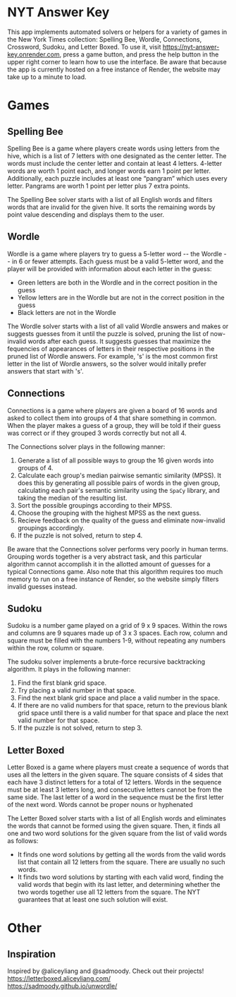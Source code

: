 # NYT Answer Key

This app implements automated solvers or helpers for a variety of games in the New York Times collection: Spelling Bee, Wordle, Connections, Crossword, Sudoku, and Letter Boxed.
To use it, visit https://nyt-answer-key.onrender.com, press a game button, and press the help button in the upper right corner to learn how to use the interface. Be aware that because the app is currently hosted on a free instance of Render, the website may take up to a minute to load.


# Games

## Spelling Bee

Spelling Bee is a game where players create words using letters from the hive, which is a list of 7 letters with one designated as the center letter. The words must include the center letter and contain at least 4 letters. 4-letter words are worth 1 point each, and longer words earn 1 point per letter. Additionally, each puzzle includes at least one “pangram” which uses every letter. Pangrams are worth 1 point per letter plus 7 extra points.

The Spelling Bee solver starts with a list of all English words and filters words that are invalid for the given hive. It sorts the remaining words by point value descending and displays them to the user.

## Wordle

Wordle is a game where players try to guess a 5-letter word -- the Wordle -- in 6 or fewer attempts. Each guess must be a valid 5-letter word, and the player will be provided with information about each letter in the guess:
 - Green letters are both in the Wordle and in the correct position in the guess
 - Yellow letters are in the Wordle but are not in the correct position in the guess
 - Black letters are not in the Wordle

The Wordle solver starts with a list of all valid Wordle answers and makes or suggests guesses from it until the puzzle is solved, pruning the list of now-invalid words after each guess. It suggests guesses that maximize the fequencies of appearances of letters in their respective positions in the pruned list of Wordle answers. For example, 's' is the most common first letter in the list of Wordle answers, so the solver would initally prefer answers that start with 's'.

## Connections

Connections is a game where players are given a board of 16 words and asked to collect them into groups of 4 that share something in common. When the player makes a guess of a group, they will be told if their guess was correct or if they grouped 3 words correctly but not all 4.

The Connections solver plays in the following manner:
 1. Generate a list of all possible ways to group the 16 given words into groups of 4. 
 2. Calculate each group's median pairwise semantic similarity (MPSS). It does this by generating all possible pairs of words in the given group, calculating each pair's semantic similarity using the `SpaCy` library, and taking the median of the resulting list.
 3. Sort the possible groupings according to their MPSS.
 4. Choose the grouping with the highest MPSS as the next guess.
 5. Recieve feedback on the quality of the guess and eliminate now-invalid groupings accordingly.
 6. If the puzzle is not solved, return to step 4.

 Be aware that the Connections solver performs very poorly in human terms. Grouping words together is a very abstract task, and this particular algorithm cannot accomplish it in the allotted amount of guesses for a typical Connections game. Also note that this algorithm requires too much memory to run on a free instance of Render, so the website simply filters invalid guesses instead.

## Sudoku

Sudoku is a number game played on a grid of 9 x 9 spaces. Within the rows and columns are 9 squares made up of 3 x 3 spaces. Each row, column and square must be filled with the numbers 1-9, without repeating any numbers within the row, column or square.

The sudoku solver implements a brute-force recursive backtracking algorithm. It plays in the following manner:
 1. Find the first blank grid space.
 2. Try placing a valid number in that space.
 3. Find the next blank grid space and place a valid number in the space.
 4. If there are no valid numbers for that space, return to the previous blank grid space until there is a valid number for that space and place the next valid number for that space. 
 5. If the puzzle is not solved, return to step 3.

## Letter Boxed

Letter Boxed is a game where players must create a sequence of words that uses all the letters in the given square. The square consists of 4 sides that each have 3 distinct letters for a total of 12 letters. Words in the sequence must be at least 3 letters long, and consecutive letters cannot be from the same side. The last letter of a word in the sequence must be the first letter of the next word. Words cannot be proper nouns or hyphenated

The Letter Boxed solver starts with a list of all English words and eliminates the words that cannot be formed using the given square. Then, it finds all one and two word solutions for the given square from the list of valid words as follows:
 - It finds one word solutions by getting all the words from the valid words list that contain all 12 letters from the square. There are usually no such words.
 - It finds two word solutions by starting with each valid word, finding the valid words that begin with its last letter, and determining whether the two words together use all 12 letters from the square. The NYT guarantees that at least one such solution will exist.


# Other

## Inspiration

Inspired by @aliceyliang and @sadmoody. Check out their projects! \
https://letterboxed.aliceyliang.com/ \
https://sadmoody.github.io/unwordle/